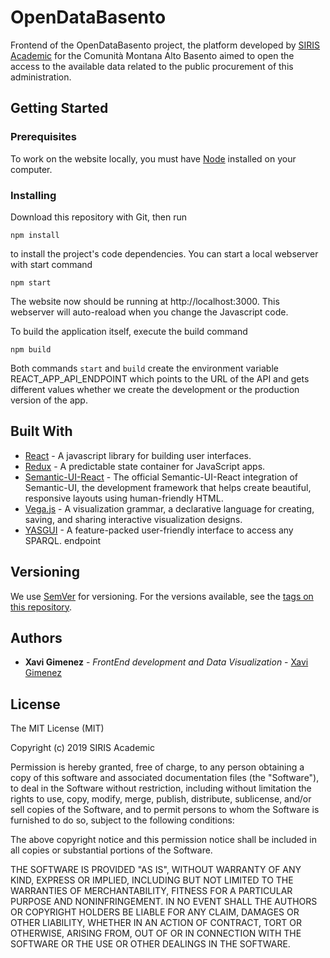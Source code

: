 # OpenDataBasento

Frontend of the OpenDataBasento project, the platform developed by [SIRIS Academic](http://www.sirisacademic.com) for the Comunità Montana Alto Basento aimed to open the access to the available data related to the public procurement of this administration.


## Getting Started
### Prerequisites

To work on the website locally, you must have [Node](https://nodejs.org/en/) installed on your computer. 

### Installing
Download this repository with Git, then run

```
npm install
```
to install the project's code dependencies.
You can start a local webserver with  start command
```
npm start
```
The website now should be running at http://localhost:3000. This webserver will auto-reaload when you change the Javascript code.

To build the application itself, execute the build command
```
npm build
```
Both commands ```start``` and ```build``` create the environment variable REACT_APP_API_ENDPOINT which points to the URL of the API and gets different values whether we create the development or the production version of the app.



## Built With

* [React](https://reactjs.org/) - A javascript library for building user interfaces.
* [Redux](https://redux.js.org/) - A predictable state container for JavaScript apps.
* [Semantic-UI-React](https://react.semantic-ui.com/) - The official Semantic-UI-React integration of Semantic-UI, the development framework that helps create beautiful, responsive layouts using human-friendly HTML.
* [Vega.js](https://vega.github.io/vega/) - A visualization grammar, a declarative language for creating, saving, and sharing interactive visualization designs.
* [YASGUI](http://about.yasgui.org/) - A feature-packed user-friendly interface to access any SPARQL. endpoint 

## Versioning

We use [SemVer](http://semver.org/) for versioning. For the versions available, see the [tags on this repository](https://github.com/sirisacademic/Alto-Basento-ODC/tags). 

## Authors

* **Xavi Gimenez** - *FrontEnd development and Data Visualization* - [Xavi Gimenez](https://github.com/XavierGimenez)


## License

The MIT License (MIT)

Copyright (c) 2019 SIRIS Academic

Permission is hereby granted, free of charge, to any person obtaining a copy of this software and associated documentation files (the "Software"), to deal in the Software without restriction, including without limitation the rights to use, copy, modify, merge, publish, distribute, sublicense, and/or sell copies of the Software, and to permit persons to whom the Software is furnished to do so, subject to the following conditions:

The above copyright notice and this permission notice shall be included in all copies or substantial portions of the Software.

THE SOFTWARE IS PROVIDED "AS IS", WITHOUT WARRANTY OF ANY KIND, EXPRESS OR IMPLIED, INCLUDING BUT NOT LIMITED TO THE WARRANTIES OF MERCHANTABILITY, FITNESS FOR A PARTICULAR PURPOSE AND NONINFRINGEMENT. IN NO EVENT SHALL THE AUTHORS OR COPYRIGHT HOLDERS BE LIABLE FOR ANY CLAIM, DAMAGES OR OTHER LIABILITY, WHETHER IN AN ACTION OF CONTRACT, TORT OR OTHERWISE, ARISING FROM, OUT OF OR IN CONNECTION WITH THE SOFTWARE OR THE USE OR OTHER DEALINGS IN THE SOFTWARE.
